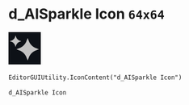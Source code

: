 # d_AISparkle Icon `64x64`
<img src="/img/d_AISparkle%20Icon.png" width=64 height=64>

``` CSharp
EditorGUIUtility.IconContent("d_AISparkle Icon")
```
```
d_AISparkle Icon
```
